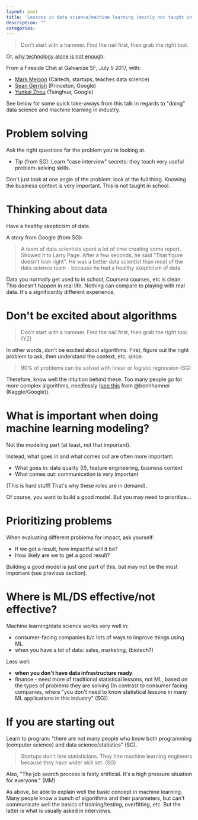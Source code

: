 ```yaml
---
layout: post
title: 'Lessons in data science/machine learning (mostly not taught in school'
description: ""
categories: 
---
```


> Don't start with a hammer. Find the nail first, then grab the right tool.

Or, [why technology alone is not enough](https://developer.apple.com/wwdc/).

From a Fireside Chat at Galvanize SF, July 5 2017, with:

  * [Mark Meloon](https://www.linkedin.com/in/markmeloon) (Caltech, startups,
    teaches data science)
  * [Sean Gerrish](http://www.seangerrish.com)
    (Princeton, Google)
  * [Yunkai Zhou](http://linkedin.com/in/yunkaizhou) (Tsinghua, Google)


See below for some quick take-aways from this talk in regards to "doing" data
science and machine learning in industry.

# Problem solving

Ask the right questions for the problem you're looking at.

* Tip (from SG): Learn "case interview" secrets: they teach very useful
  problem-solving skills.

Don't just look at one angle of the problem: look at the full thing. Knowing
the business context is very important. This is not taught in school.

# Thinking about data

Have a healthy skepticism of data. 

A story from Google (from SG):

> A team of data scientists spent a lot of time creating some report. Showed it
> to Larry Page. After a few seconds, he said "That figure doesn't look
> right". He was a better data scientist than most of the data science team -
> because he had a healthy skepticism of data.

Data you normally get used to in school, Coursera courses, etc is clean. This
doesn't happen in real life. Nothing can compare to playing with real
data. It's a significantly different experience.

# Don't be excited about algorithms

> Don't start with a hammer. Find the nail first, then grab the right tool. (YZ)

In other words, don't be excited about algorithms. First, figure out the right
problem to ask, then understand the context, etc, since:

> 90% of problems can be solved with linear or logistic regression (SG)

Therefore, know well the intuition behind these. Too many people go for more
complex algorithms, needlessly
([see this](https://twitter.com/benhamner/status/837787061864181760) from
@benhhamner (Kaggle/Google)).


# What is important when doing machine learning modeling?

Not the modeling part (at least, not that important).

Instead, what goes in and what comes out are often more important:
	
  * What goes in: data quality (!!), feature engineering, business context
  * What comes out: communication is very important
  
(This is hard stuff! That's why these roles are in demand).

Of course, you want to build a good model. But you may need to prioritize...


# Prioritizing problems

When evaluating different problems for impact, ask yourself:

  * If we got a result, how impactful will it be?
  * How likely are we to get a good result?

Building a good model is just one part of this, but may not be the most
important (see previous section).

# Where is ML/DS effective/not effective?

Machine learning/data science works very well in:

  * consumer-facing companies b/c lots of ways to improve things using ML
  * when you have a lot of data: sales, marketing, (biotech?)

Less well:

  * **when you don't have data infrastructure ready**
  * finance - need more of traditional statistical lessons, not ML, based on
    the types of problems they are solving (In contrast to consumer facing
    companies, where "you don't need to know statistical lessons in many ML
    applications in this industry" (SG))


# If you are starting out

Learn to program: "there are not many people who know both programming
(computer science) and data science/statistics" (SG).

> Startups don't hire statisticians. They hire machine learning engineers
> because they have wider skill set. (SG)

Also, "The job search process is fairly artificial. It's a high pressure
situation for everyone." (MM)

As above, be able to explain well the basic concept in machine learning. Many
people know a bunch of algorithms and their parameters, but can't communicate
well the basics of training/testing, overfitting, etc. But the latter is what
is usually asked in interviews.
